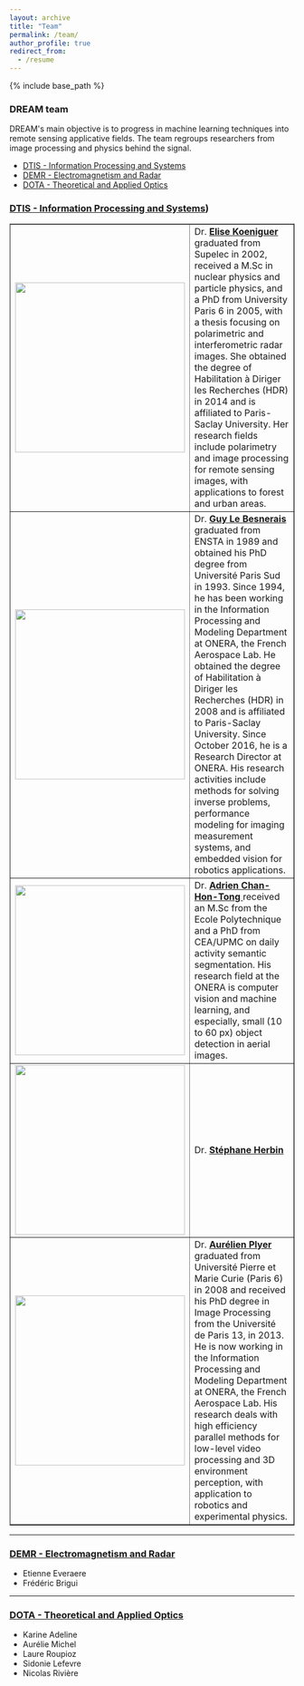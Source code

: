 ```yaml
---
layout: archive
title: "Team"
permalink: /team/
author_profile: true
redirect_from:
  - /resume
---
```


{% include base_path %}

### DREAM team

DREAM's main objective is to progress in machine learning techniques into remote sensing applicative fields.
The team regroups researchers from image processing and physics behind the signal.

* [DTIS - Information Processing and Systems](#dtim)
* [DEMR - Electromagnetism and Radar](#demr)
* [DOTA - Theoretical and Applied Optics](#dota)

### [DTIS - Information Processing and Systems](http://www.onera.fr/en/dtis))<a name="dtim"></a>

<table class="nostyle" border=''>
<tr>
<td> <img width="300" src='/images/team/E_Koeniguer.png'> </td>
<td> Dr. <b><a href="https://www.researchgate.net/profile/Elise_Koeniguer">Elise Koeniguer</a></b> graduated from Supelec in 2002, received a M.Sc in nuclear physics and particle physics, and a PhD from University Paris 6 in 2005, with a thesis focusing on
polarimetric and interferometric radar images. She obtained the degree of Habilitation à Diriger les Recherches (HDR) in 2014 and is affiliated to Paris-Saclay University.
Her research fields include polarimetry and image processing for remote sensing images, with applications to forest and urban areas. </td>
</tr>
<tr>
<td> <img width="300" src='/images/team/G_LeBesnerais.png'></td>
<td> Dr. <b><a href="https://scholar.google.fr/citations?user=r8V306wAAAAJ&hl=fr">Guy Le Besnerais</a></b> graduated from ENSTA in 1989 and obtained his PhD degree from Université Paris Sud in 1993. Since 1994, he has been working in the Information Processing and Modeling Department at ONERA, the French Aerospace Lab. He obtained the degree of Habilitation à Diriger les Recherches (HDR) in 2008 and is affiliated to Paris-Saclay University. Since October 2016, he is a Research Director at ONERA. His research activities include methods for solving inverse problems, performance modeling for imaging measurement systems, and embedded vision for robotics applications.</td>
</tr>
<tr>
<td> <img width="300" src='/images/team/A_ChanHonTong.jpg'> </td>
<td>
Dr. <b><a href="https://www.researchgate.net/profile/Adrien_Chan-Hon-Tong"> Adrien Chan-Hon-Tong </a></b> received an M.Sc from the Ecole Polytechnique and a PhD from CEA/UPMC on daily activity semantic segmentation. His research field at the ONERA is computer vision and machine learning, and especially, small (10 to 60 px) object detection in aerial images.
</td>
</tr>
<tr>
<td> <img width="300" src='/images/team/S_Herbin.png'> </td>
<td>
Dr. <b><a href="http://www.onera.fr/fr/staff/stephane-herbin"> Stéphane Herbin</a></b>
</td>
</tr>
<tr>
<td> <img width="300" src='/images/team/A_Plyer.png'> </td>
<td> Dr. <b><a href="https://www.researchgate.net/profile/Aurelien_Plyer">Aurélien Plyer</a></b> graduated from Université Pierre et Marie Curie (Paris 6) in 2008 and received his PhD degree in Image Processing from the Université de Paris  13, in 2013. He is now working in the Information Processing and Modeling Department at ONERA, the French Aerospace Lab. His research deals with high efficiency parallel methods for low-level video processing and 3D environment perception, with application to robotics and experimental physics. </td>
</tr>
</table>

---
### [DEMR - Electromagnetism and Radar](http://www.onera.fr/en/demr)<a name="demr"></a>

* Etienne Everaere
* Frédéric Brigui

---
### [DOTA - Theoretical and Applied Optics](http://www.onera.fr/en/dota)<a name="dota"></a>

* Karine Adeline
* Aurélie Michel
* Laure Roupioz
* Sidonie Lefevre
* Nicolas Rivière
